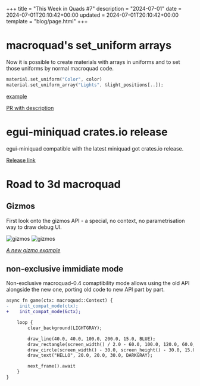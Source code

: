 +++
title = "This Week in Quads #7"
description = "2024-07-01"
date = 2024-07-01T20:10:42+00:00
updated = 2024-07-01T20:10:42+00:00
template = "blog/page.html"
+++

# macroquad's set_uniform arrays

Now it is possible to create materials with arrays in uniforms and to set those uniforms by normal macroquad code.

```rust
material.set_uniform("Color", color)
material.set_uniform_array("Lights", &light_positions[..]);
```

[example](https://github.com/not-fl3/macroquad/blob/master/examples/custom_material.rs)

[PR with description](https://github.com/not-fl3/macroquad/pull/754)

# egui-miniquad crates.io release

egui-miniquad compatible with the latest miniquad got crates.io release.

[Release link](https://github.com/not-fl3/egui-miniquad/releases/tag/0.15.0)

# Road to 3d macroquad

## Gizmos

First look onto the gizmos API - a special, no context, no parametrisation way to draw debug UI.

![gizmos](/week7/gizmo.gif)
![gizmos](/week7/gizmo2.gif)

*[A new gizmo example](https://github.com/not-fl3/macroquad/blob/reimagine/examples/gizmos/main.rs)*


## non-exclusive immidiate mode

Non-exclusive macroquad-0.4 comaptibility mode allows using the old API alongside the new one, porting old code to new API part by part.

```diff
async fn game(ctx: macroquad::Context) {
-    init_compat_mode(ctx);
+    init_compat_mode(&ctx);

    loop {
        clear_background(LIGHTGRAY);

        draw_line(40.0, 40.0, 100.0, 200.0, 15.0, BLUE);
        draw_rectangle(screen_width() / 2.0 - 60.0, 100.0, 120.0, 60.0, GREEN);
        draw_circle(screen_width() - 30.0, screen_height() - 30.0, 15.0, YELLOW);
        draw_text("HELLO", 20.0, 20.0, 30.0, DARKGRAY);

        next_frame().await
    }
}

```
